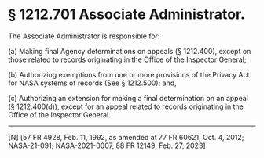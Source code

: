 # § 1212.701   Associate Administrator.

The Associate Administrator is responsible for:




(a) Making final Agency determinations on appeals (§ 1212.400), except on those related to records originating in the Office of the Inspector General;


(b) Authorizing exemptions from one or more provisions of the Privacy Act for NASA systems of records (See § 1212.500); and,


(c) Authorizing an extension for making a final determination on an appeal (§ 1212.400(d)), except for an appeal related to records originating in the Office of the Inspector General.



---

[N] [57 FR 4928, Feb. 11, 1992, as amended at 77 FR 60621, Oct. 4, 2012; NASA-21-091; NASA-2021-0007, 88 FR 12149, Feb. 27, 2023]




